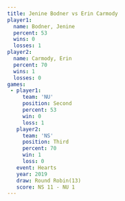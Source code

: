 ```yaml
---
title: Jenine Bodner vs Erin Carmody
player1:              
  name: Bodner, Jenine
  percent: 53         
  wins: 0             
  losses: 1           
player2:              
  name: Carmody, Erin 
  percent: 70         
  wins: 1             
  losses: 0           
games:
 - player1:          
     team: 'NU'      
     position: Second
     percent: 53     
     win: 0          
     loss: 1         
   player2:         
     team: 'NS'     
     position: Third
     percent: 70    
     win: 1         
     loss: 0        
   event: Hearts        
   year: 2019           
   draw: Round Robin(13)
   score: NS 11 - NU 1  
---
```

